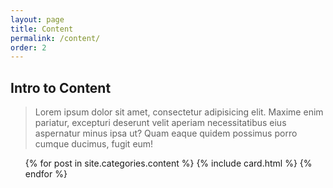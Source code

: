 ```yaml
---
layout: page
title: Content
permalink: /content/
order: 2
---
```


## Intro to Content

> Lorem ipsum dolor sit amet, consectetur adipisicing elit. Maxime enim pariatur, excepturi deserunt velit aperiam necessitatibus eius aspernatur minus ipsa ut? Quam eaque quidem possimus porro cumque ducimus, fugit eum!

<ul class="post-list"> 
	{% for post in site.categories.content %}
	   {% include card.html  %}
	{% endfor %}
</ul>